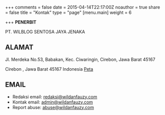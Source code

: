 +++
comments = false
date = 2015-04-14T22:17:00Z
noauthor = true
share = false
title = "Kontak"
type = "page"
[menu.main]
weight = 6

+++
**PENERBIT**

PT. WILBLOG SENTOSA JAYA JENAKA

## **ALAMAT**

Jl. Merdeka No.53, Babakan, Kec. Ciwaringin, Cirebon, Jawa Barat 45167

Cirebon , Jawa Barat 45167 Indonesia <a href="https://maps.app.goo.gl/VbBgPihm5USbnTHW8">Peta</a>

## **EMAIL**

* Redaksi email: redaksi@wildanfauzy.com
* Kontak email: admin@wildanfauzy.com
* Report abuse: abuse@wildanfauzy.com